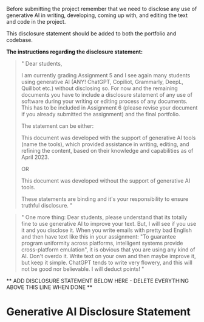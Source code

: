 Before submitting the project remember that we need to
disclose any use of generative AI in writing, developing,
coming up with, and editing the text and code in the 
project.

This disclosure statement should be added to both the
portfolio and codebase.

**The instructions regarding the disclosure statement:**

> " Dear students,
> 
> I am currently grading Assignment 5 and I see again 
> many students using generative AI (ANY! ChatGPT, 
> Copiliot, Grammarly, DeepL, Quillbot etc.) without 
> disclosing so. For now and the remaining documents you 
> have to include a disclosure statement of any use of 
> software during your writing or editing process of any 
> documents. This has to be included in Assignment 6 
> (please revise your document if you already submitted 
> the assignment) and the final portfolio.
> 
> The statement can be either:
> 
> This document was developed with the support of 
> generative AI tools (name the tools), which provided 
> assistance in writing, editing, and refining the 
> content, based on their knowledge and capabilities as 
> of April 2023.
> 
> OR
> 
> This document was developed without the support of 
> generative AI tools.
> 
> These statements are binding and it's your 
> responsibility to ensure truthful disclosure. "
  
> " One more thing:
> Dear students, please understand that its totally fine 
> to use generative AI to improve your text. But, I will 
> see if you use it and you disclose it.
> When you write emails with pretty bad English and then 
> have text like this in your assignment: "To guarantee 
> program uniformity across platforms, intelligent 
> systems provide cross-platform emulation", it is 
> obvious that you are using any kind of AI.
> Don't overdo it. Write text on your own and then maybe 
> improve it, but keep it simple. ChatGPT tends to write 
> very flowery, and this will not be good nor 
> believable. I will deduct points! "

** ADD DISCLOSURE STATEMENT BELOW HERE - DELETE EVERYTHING ABOVE THIS LINE WHEN DONE **

# Generative AI Disclosure Statement
